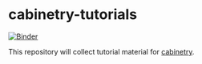 # cabinetry-tutorials

[![Binder](https://mybinder.org/badge_logo.svg)](https://mybinder.org/v2/gh/cabinetry/cabinetry-tutorials/master?filepath=example.ipynb)

This repository will collect tutorial material for [cabinetry](https://github.com/alexander-held/cabinetry/).
